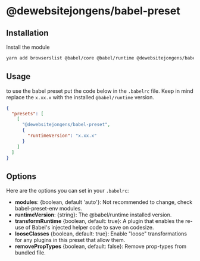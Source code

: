 # @dewebsitejongens/babel-preset

## Installation

Install the module

```bash
yarn add browserslist @babel/core @babel/runtime @dewebsitejongens/babel-preset --dev
```

## Usage
to use the babel preset put the code below in the `.babelrc` file. Keep in mind replace the `x.xx.x` with the installed `@babel/runtime` version.

```json
{
  "presets": [
    [
      "@dewebsitejongens/babel-preset",
      {
        "runtimeVersion": "x.xx.x"
      }
    ]
  ]
}

```

## Options

Here are the options you can set in your `.babelrc`:

* **modules**: {boolean, default 'auto'}: Not recommended to change, check babel-preset-env modules.
* **runtimeVersion**: {string}: The @babel/runtime installed version.
* **transformRuntime** {boolean, default: true}: A plugin that enables the re-use of Babel's injected helper code to save on codesize.
* **looseClasses** {boolean, default: true}: Enable "loose" transformations for any plugins in this preset that allow them.
* **removePropTypes** {boolean, default: false}: Remove prop-types from bundled file.
